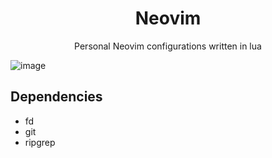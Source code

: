 <div align=center>
    <h1>Neovim</h1>
    <p>Personal Neovim configurations written in lua</p>
</div>

![image](https://user-images.githubusercontent.com/36192863/158046653-9f8520a3-e651-441c-a143-8a1d59c29ce8.png)

## Dependencies

- fd
- git
- ripgrep
